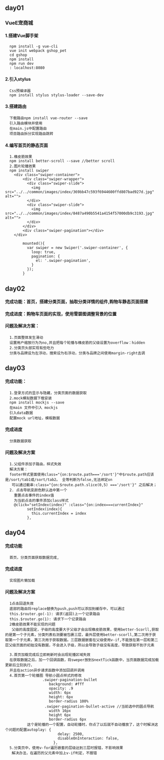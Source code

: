 ## day01
### VueE宠商城
#### 1.搭建Vue脚手架
      npm install -g vue-cli   
      vue init webpack gshop_pet  
      cd gshop  
      npm install
      npm run dev
      : localhost:8080
#### 2.引入stylus
      Css预编译器
      npm install stylus stylus-loader --save-dev    
#### 3.搭建路由
      下载路由npm install vue-router --save
      引入路由模块并使用
      在main.js中配置路由
      项目路由拆分实现路由跳转
#### 4.编写首页的静态页面
      1.橡皮筋效果
      npm install better-scroll --save //better scroll
      2.图片轮播效果
      npm install swiper
        <div class="swiper-container">
            <div class="swiper-wrapper">
              <div class="swiper-slide">
                <img src="../../common/images/index/369bb47c593f6944600ffd807bad927d.jpg" alt="">
              </div>
              <div class="swiper-slide">
                <img src="../../common/images/index/8487a490b5541a4154f57000db9c3193.jpg" alt="">
              </div>
            </div>
            <div class="swiper-pagination"></div>
        </div>

            mounted(){
              var swiper = new Swiper('.swiper-container', {
                loop: true,
                pagination: {
                  el: '.swiper-pagination',
                }
              });
            }
## day02
#### 完成功能：首页，搭建分类页面，抽取分类详情的组件,购物车静态页面搭建
#### 完成进度：购物车页面的实现，使用雪碧图调整背景的位置
#### 问题及解决方案：
      1.页面整体发生滑动
      设置用户缩放行为为no,并且把每个轮播与橡皮筋的父级设置为overflow：hidden
      2.分类页头部实现有些吃力
      分类与品牌设为左浮动，搜索设为右浮动，分类与品牌之间使用margin-right去调
## day03
#### 完成功能：
      1.登录方式的显示与隐藏，分类页面的数据获取
      2.mock模拟数据下载安装
      npm install mockjs --save
      在main 文件中引入 mockjs
      引入data数据
      配置mock url地址，模板数据
#### 完成进度
      分类数据获取      
####  问题及解决方案     
      1.父组件添加子路由，样式失效
      解决方案：
      footer样式里面使用class="{on:$route.path==='/sort'}"中$route.path应该是/sort/tab1或/sort/tab2。 全等判断为false,无法绑定on
       可以通过截串:class="{on:$route.path.slice(0,5) ==='/sort'}" 之后解决；
      2. 点击导航变颜色默认选中第一个
        重置点击事件的index值
        为当前点击的事件添加class样式
        @click="setIndex(index)" :class="{on:index===currentIndex}"
              setIndex(index){
                this.currentIndex = index
              },
## day04
#### 完成功能    
      首页，分类页面获取数据完成,
#### 完成进度      
      实现图片懒加载
#### 问题及解决方案
      1点击回退失效
      底部的路由将replace替换为push,push可以添加到缓存中，可以通过
      this.$router.go(-1): 请求(返回)上一个记录路由
      this.$router.go(1): 请求下一个记录路由
      2橡皮筋效果不能实现的问题
       父级的高度固定，子级的高度要大于父级才会出现橡皮筋效果，使用better-Scorll,获取的是第一个子元素，分类列表右测要被包裹三层，最外层使用better-scorll,第二次用于获取第一个子元素，第三次用于获取数据。三层数据嵌套在父级使用v-if,不能放在第一层和第二层父级页面的初始没有数据，不会进入子级，所以会导致子级没有高度，导致获取不到子元素

      3.首页加载完成后立即刷新时会出现轮播区域失效
      在获取数据之后，加一个回调函数，将sweper放到$nextTick函数中，当页面数据完成加载更新后立刻执行，
      并且在action异步请求函数中添加回调并调用
      4.首页第一个轮播图 导航小圆点样式的修改
                     .swiper-pagination-bullet 
                        background: #fff
                        opacity: .9
                        width: 6px
                        height: 6px
                        border-radius 100%
                      .swiper-pagination-bullet-active //当前选中的圆点导航
                        width 16px
                        height 6px
                        border-radius 6px
              这个是轮播的一个配置，自动轮播时，你点了以后就不自动播放了，这个时解决这个问题的配置autoplay: {
                            delay: 2500,
                            disableOnInteraction: false,
                          },   
      5.分类页中，使用v-for遍历嵌套的层级达到三层时报错，不影响效果
       解决办法，在遍历的父元素中加上v-if判定，不报错
               
                
                
             
                
                
